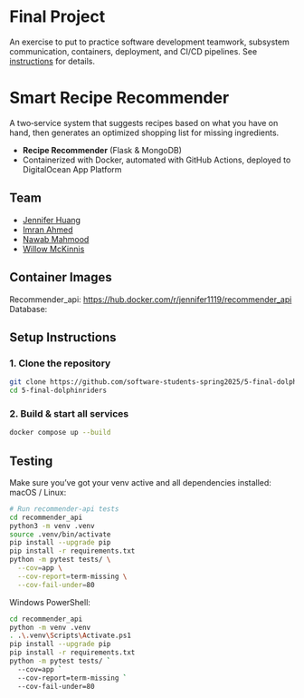 # Final Project

An exercise to put to practice software development teamwork, subsystem communication, containers, deployment, and CI/CD pipelines. See [instructions](./instructions.md) for details.

# Smart Recipe Recommender

A two‑service system that suggests recipes based on what you have on hand, then generates an optimized shopping list for missing ingredients.

- **Recipe Recommender** (Flask & MongoDB)  
- Containerized with Docker, automated with GitHub Actions, deployed to DigitalOcean App Platform  

## Team

- [Jennifer Huang](https://github.com/jenn.hng)  
- [Imran Ahmed](https://github.com/mxa5251)  
- [Nawab Mahmood](https://github.com/NawabMahmood)  
- [Willow McKinnis](https://github.com/Willow-Zero) 

## Container Images 
Recommender_api: https://hub.docker.com/r/jennifer1119/recommender_api
Database: 


## Setup Instructions
### 1. Clone the repository
```bash
git clone https://github.com/software-students-spring2025/5-final-dolphinriders.git
cd 5-final-dolphinriders 
```

### 2. Build & start all services
```bash 
docker compose up --build
```

## Testing 
Make sure you’ve got your venv active and all dependencies installed:
macOS / Linux: 
```bash
# Run recommender-api tests
cd recommender_api
python3 -m venv .venv
source .venv/bin/activate 
pip install --upgrade pip
pip install -r requirements.txt 
python -m pytest tests/ \
  --cov=app \
  --cov-report=term-missing \
  --cov-fail-under=80
```

Windows PowerShell: 
```bash
cd recommender_api
python -m venv .venv
. .\.venv\Scripts\Activate.ps1
pip install --upgrade pip
pip install -r requirements.txt
python -m pytest tests/ `
  --cov=app `
  --cov-report=term-missing `
  --cov-fail-under=80
``` 